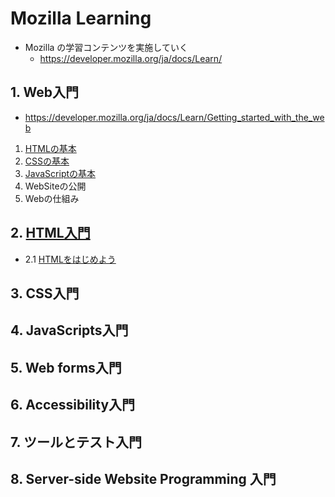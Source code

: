 # Mozilla Learning

- Mozilla の学習コンテンツを実施していく
  - https://developer.mozilla.org/ja/docs/Learn/

## 1. Web入門
- https://developer.mozilla.org/ja/docs/Learn/Getting_started_with_the_web
1. [HTMLの基本](https://developer.mozilla.org/ja/docs/Learn/Getting_started_with_the_web#html_basics)
2. [CSSの基本](https://developer.mozilla.org/ja/docs/Learn/Getting_started_with_the_web/CSS_basics)
3. [JavaScriptの基本](https://developer.mozilla.org/ja/docs/Learn/Getting_started_with_the_web/JavaScript_basics)
4. WebSiteの公開
5. Webの仕組み

## 2. [HTML入門](https://developer.mozilla.org/ja/docs/Learn/HTML/Introduction_to_HTML)
- 2.1 [HTMLをはじめよう](https://developer.mozilla.org/ja/docs/Learn/HTML/Introduction_to_HTML/Getting_started)

## 3. CSS入門

## 4. JavaScripts入門

## 5. Web forms入門

## 6. Accessibility入門

## 7. ツールとテスト入門

## 8. Server-side Website Programming 入門